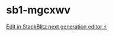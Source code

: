 # sb1-mgcxwv

[Edit in StackBlitz next generation editor ⚡️](https://stackblitz.com/~/github.com/theolliebear/sb1-mgcxwv)